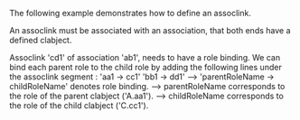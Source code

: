 The following example demonstrates how to define an assoclink.

An assoclink must be associated with an association, that both ends have a defined clabject.

Assoclink 'cd1' of association 'ab1', needs to have a role binding.
We can bind each parent role to the child role by adding the following lines under the assoclink segment :
'aa1 -> cc1'
'bb1 -> dd1'
--> 'parentRoleName -> childRoleName' denotes role binding.
    --> parentRoleName corresponds to the role of the parent clabject ('A.aa1').
    --> childRoleName corresponds to the role of the child clabject ('C.cc1').

